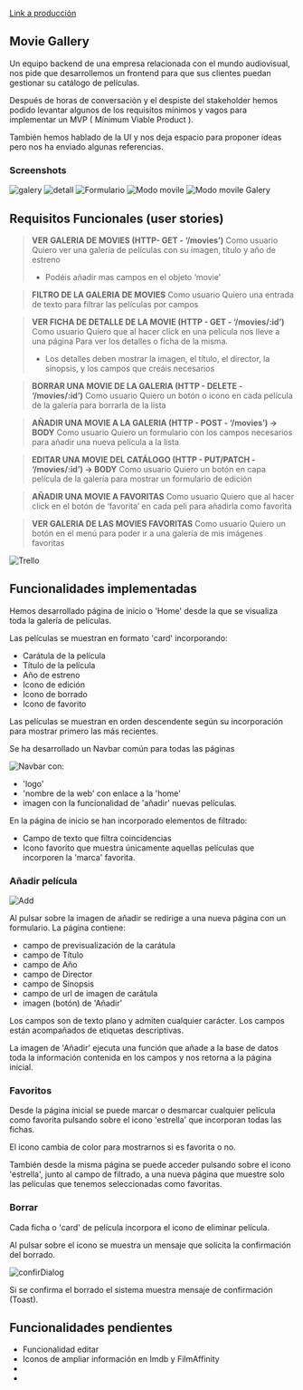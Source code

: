 [Link a producción](https://movie-gallery-rho.vercel.app/)

## Movie Gallery

Un equipo backend de una empresa relacionada con el mundo audiovisual, nos pide que desarrollemos un frontend para que sus clientes puedan gestionar su catálogo de películas.

Después de horas de conversación y el despiste del stakeholder hemos podido levantar algunos de los requisitos mínimos y vagos para implementar un MVP ( Mínimum Viable Product ).

También hemos hablado de la UI y nos deja espacio para proponer ideas pero nos ha enviado algunas referencias.

### Screenshots

![galery](./imgReadme/galeri.png)
![detall](./imgReadme/detall.png)
![Formulario](./imgReadme/Formulario.png)
![Modo movile](./imgReadme/modo%20movile%20galery.png)
![Modo movile Galery](./imgReadme/galery%20movile.png)

## Requisitos Funcionales (user stories)

> **VER** **GALERIA DE MOVIES (HTTP- GET - ‘/movies’)**
> Como usuario
> Quiero ver una galería de películas con su imagen, título y año de estreno
>
> - Podéis añadir mas campos en el objeto ‘movie’

> **FILTRO DE LA GALERIA DE MOVIES**
> Como usuario
> Quiero una entrada de texto
> para filtrar las películas por campos

> **VER FICHA DE DETALLE DE LA MOVIE (HTTP - GET - ‘/movies/:id’)**
> Como usuario
> Quiero que al hacer click en una película nos lleve a una página
> Para ver los detalles o ficha de la misma.
>
> - Los detalles deben mostrar la imagen, el título, el director, la sinopsis, y los campos que creáis necesarios

> **BORRAR UNA MOVIE DE LA GALERIA (HTTP - DELETE - ‘/movies/:id’)**
> Como usuario
> Quiero un botón o icono en cada película de la galería
> para borrarla de la lista

> **AÑADIR UNA MOVIE A LA GALERIA (HTTP - POST - ‘/movies’) → BODY**
> Como usuario
> Quiero un formulario con los campos necesarios
> para añadir una nueva película a la lista

> **EDITAR UNA MOVIE DEL CATÁLOGO (HTTP - PUT/PATCH - ‘/movies/:id’) → BODY**
> Como usuario
> Quiero un botón en capa película de la galería
> para mostrar un formulario de edición

> **AÑADIR UNA MOVIE A FAVORITAS**
> Como usuario
> Quiero que al hacer click en el botón de ‘favorita’ en cada peli
> para añadirla como favorita

> **VER GALERIA DE LAS MOVIES FAVORITAS**
> Como usuario
> Quiero un botón en el menú
> para poder ir a una galería de mis imágenes favoritas

![Trello](./imgReadme/trello-sprintfinal.jpg)

## Funcionalidades implementadas

Hemos desarrollado página de inicio o 'Home' desde la que se visualiza toda la galería de películas.

Las películas se muestran en formato 'card' incorporando:

- Carátula de la película
- Título de la película
- Año de estreno
- Icono de edición
- Icono de borrado
- Icono de favorito

Las películas se muestran en orden descendente según su incorporación para mostrar primero las más recientes.

Se ha desarrollado un Navbar común para todas las páginas

![Navbar](./imgReadme/Navbar.png)
con:

- 'logo'
- 'nombre de la web' con enlace a la 'home'
- imagen con la funcionalidad de 'añadir' nuevas películas.

En la página de inicio se han incorporado elementos de filtrado:

- Campo de texto que filtra coincidencias
- Icono favorito que muestra únicamente aquellas películas que incorporen la 'marca' favorita.

### Añadir película

![Add](./imgReadme/Add_Icon.png)

Al pulsar sobre la imagen de añadir se redirige a una nueva página con un formulario.
La página contiene:

- campo de previsualización de la carátula
- campo de Título
- campo de Año
- campo de Director
- campo de Sinopsis
- campo de url de imagen de carátula
- imagen (botón) de 'Añadir'

Los campos son de texto plano y admiten cualquier carácter.
Los campos están acompañados de etiquetas descriptivas.

La imagen de 'Añadir' ejecuta una función que añade a la base de datos toda la información contenida en los campos y nos retorna a la página inicial.

### Favoritos

Desde la página inicial se puede marcar o desmarcar cualquier película como favorita pulsando sobre el icono 'estrella' que incorporan todas las fichas.

El icono cambia de color para mostrarnos si es favorita o no.

También desde la misma página se puede acceder pulsando sobre el icono 'estrella', junto al campo de filtrado, a una nueva página que muestre solo las películas que tenemos seleccionadas como favoritas.

### Borrar

Cada ficha o 'card' de película incorpora el icono de eliminar película.

Al pulsar sobre el icono se muestra un mensaje que solicita la confirmación del borrado.

![confirDialog](./imgReadme/confirDialog.png)

Si se confirma el borrado el sistema muestra mensaje de confirmación (Toast).

## Funcionalidades pendientes

- Funcionalidad editar
- Iconos de ampliar información en Imdb y FilmAffinity
-
-
